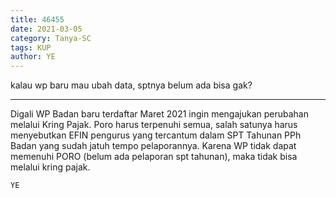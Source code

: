 ```yaml
---
title: 46455
date: 2021-03-05
category: Tanya-SC
tags: KUP
author: YE
---
```


kalau wp baru mau ubah data, sptnya belum ada bisa gak?

---

Digali WP Badan baru terdaftar Maret 2021 ingin mengajukan perubahan melalui Kring Pajak. Poro harus terpenuhi semua, salah satunya harus menyebutkan EFIN pengurus yang tercantum dalam SPT Tahunan PPh Badan yang sudah jatuh tempo pelaporannya. Karena WP tidak dapat memenuhi PORO (belum ada pelaporan spt tahunan), maka tidak bisa melalui kring pajak.

`YE`
